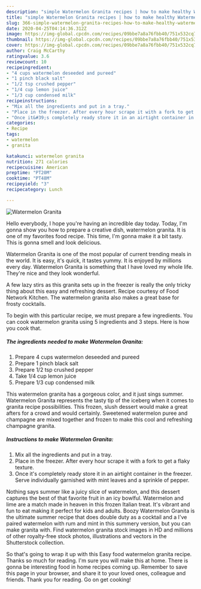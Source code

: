```yaml
---
description: "simple Watermelon Granita recipes | how to make healthy Watermelon Granita"
title: "simple Watermelon Granita recipes | how to make healthy Watermelon Granita"
slug: 366-simple-watermelon-granita-recipes-how-to-make-healthy-watermelon-granita
date: 2020-04-25T04:14:36.312Z
image: https://img-global.cpcdn.com/recipes/09bbe7a8a76fbb40/751x532cq70/watermelon-granita-recipe-main-photo.jpg
thumbnail: https://img-global.cpcdn.com/recipes/09bbe7a8a76fbb40/751x532cq70/watermelon-granita-recipe-main-photo.jpg
cover: https://img-global.cpcdn.com/recipes/09bbe7a8a76fbb40/751x532cq70/watermelon-granita-recipe-main-photo.jpg
author: Craig McCarthy
ratingvalue: 3.6
reviewcount: 10
recipeingredient:
- "4 cups watermelon deseeded and pureed"
- "1 pinch black salt"
- "1/2 tsp crushed pepper"
- "1/4 cup lemon juice"
- "1/3 cup condensed milk"
recipeinstructions:
- "Mix all the ingredients and put in a tray."
- "Place in the freezer. After every hour scrape it with a fork to get a flaky texture."
- "Once it&#39;s completely ready store it in an airtight container in the freezer. Serve individually garnished with mint leaves and a sprinkle of pepper."
categories:
- Recipe
tags:
- watermelon
- granita

katakunci: watermelon granita 
nutrition: 271 calories
recipecuisine: American
preptime: "PT20M"
cooktime: "PT48M"
recipeyield: "3"
recipecategory: Lunch

---
```



![Watermelon Granita](https://img-global.cpcdn.com/recipes/09bbe7a8a76fbb40/751x532cq70/watermelon-granita-recipe-main-photo.jpg)

Hello everybody, I hope you're having an incredible day today. Today, I'm gonna show you how to prepare a creative dish, watermelon granita. It is one of my favorites food recipe. This time, I'm gonna make it a bit tasty. This is gonna smell and look delicious.

Watermelon Granita is one of the most popular of current trending meals in the world. It is easy, it's quick, it tastes yummy. It is enjoyed by millions every day. Watermelon Granita is something that I have loved my whole life. They're nice and they look wonderful.

A few lazy stirs as this granita sets up in the freezer is really the only tricky thing about this easy and refreshing dessert. Recipe courtesy of Food Network Kitchen. The watermelon granita also makes a great base for frosty cocktails.


To begin with this particular recipe, we must prepare a few ingredients. You can cook watermelon granita using 5 ingredients and 3 steps. Here is how you cook that.

<!--inarticleads1-->

##### The ingredients needed to make Watermelon Granita:

1. Prepare 4 cups watermelon deseeded and pureed
1. Prepare 1 pinch black salt
1. Prepare 1/2 tsp crushed pepper
1. Take 1/4 cup lemon juice
1. Prepare 1/3 cup condensed milk


This watermelon granita has a gorgeous color, and it just sings summer. Watermelon Granita represents the tasty tip of the iceberg when it comes to granita recipe possibilities. This frozen, slush dessert would make a great afters for a crowd and would certainly. Sweetened watermelon puree and champagne are mixed together and frozen to make this cool and refreshing champagne granita. 

<!--inarticleads2-->

##### Instructions to make Watermelon Granita:

1. Mix all the ingredients and put in a tray.
1. Place in the freezer. After every hour scrape it with a fork to get a flaky texture.
1. Once it&#39;s completely ready store it in an airtight container in the freezer. Serve individually garnished with mint leaves and a sprinkle of pepper.


Nothing says summer like a juicy slice of watermelon, and this dessert captures the best of that favorite fruit in an icy bowlful. Watermelon and lime are a match made in heaven in this frozen Italian treat. It&#39;s vibrant and fun to eat making it perfect for kids and adults. Boozy Watermelon Granita is the ultimate summer recipe that does double duty as a cocktail and a I&#39;ve paired watermelon with rum and mint in this summery version, but you can make granita with. Find watermelon granita stock images in HD and millions of other royalty-free stock photos, illustrations and vectors in the Shutterstock collection. 

So that's going to wrap it up with this Easy food watermelon granita recipe. Thanks so much for reading. I'm sure you will make this at home. There is gonna be interesting food in home recipes coming up. Remember to save this page in your browser, and share it to your loved ones, colleague and friends. Thank you for reading. Go on get cooking!
